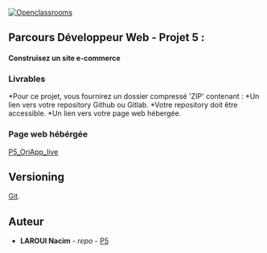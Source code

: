 [![Openclassrooms](https://1to1progress.fr/wp-content/uploads/2019/05/openclassrooms-e1557761236158.png)](https://openclassrooms.com)
## Parcours Développeur Web - Projet 5 :
#### Construisez un site e-commerce

### Livrables
*Pour ce projet, vous fournirez un dossier compressé 'ZIP' contenant :
*Un lien vers votre repository Github ou Gitlab.
*Votre repository doit être accessible.
*Un lien vers votre page web hébergée.


### Page web hébérgée
 [P5_OriApp_live](https://laroui.github.io/OC-P5/)
## Versioning
[Git](https://git-scm.com/).

## Auteur

* **LAROUI Nacim** - *repo* - [P5](https://github.com/laroui/OC-P5.git)
